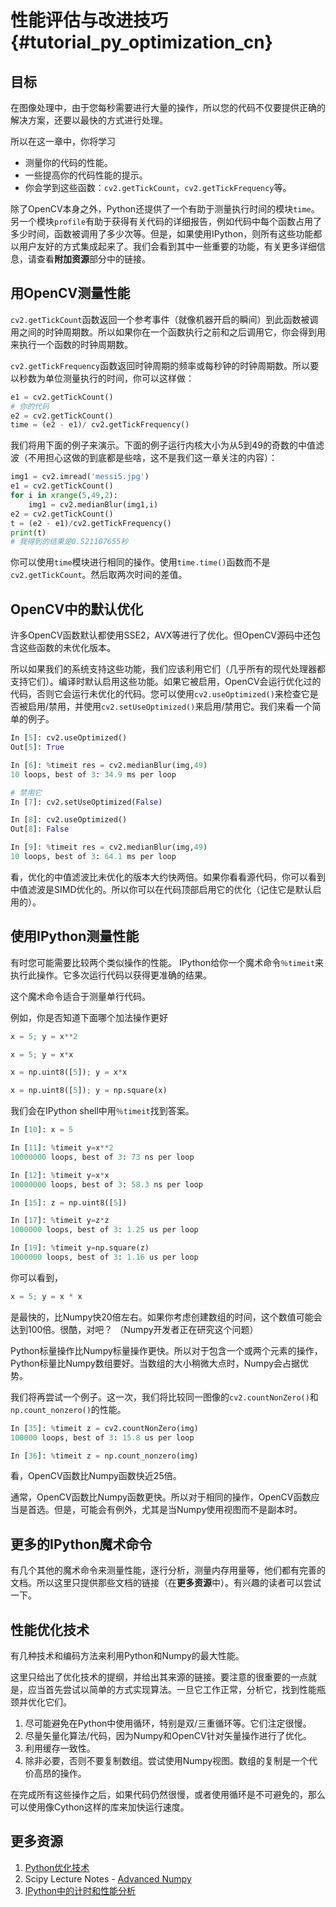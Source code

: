 # 性能评估与改进技巧{#tutorial_py_optimization_cn}

## 目标

在图像处理中，由于您每秒需要进行大量的操作，所以您的代码不仅要提供正确的解决方案，还要以最快的方式进行处理。

所以在这一章中，你将学习

- 测量你的代码的性能。
- 一些提高你的代码性能的提示。
- 你会学到这些函数：`cv2.getTickCount`，`cv2.getTickFrequency`等。

除了OpenCV本身之外，Python还提供了一个有助于测量执行时间的模块`time`。另一个模块`profile`有助于获得有关代码的详细报告，例如代码中每个函数占用了多少时间，函数被调用了多少次等。但是，如果使用IPython，则所有这些功能都以用户友好的方式集成起来了。我们会看到其中一些重要的功能，有关更多详细信息，请查看**附加资源**部分中的链接。

## 用OpenCV测量性能

`cv2.getTickCount`函数返回一个参考事件（就像机器开启的瞬间）到此函数被调用之间的时钟周期数。所以如果你在一个函数执行之前和之后调用它，你会得到用来执行一个函数的时钟周期数。

`cv2.getTickFrequency`函数返回时钟周期的频率或每秒钟的时钟周期数。所以要以秒数为单位测量执行的时间，你可以这样做：

```python
e1 = cv2.getTickCount()
# 你的代码
e2 = cv2.getTickCount()
time = (e2 - e1)/ cv2.getTickFrequency()
```

我们将用下面的例子来演示。下面的例子运行内核大小为从5到49的奇数的中值滤波（不用担心这做的到底都是些啥，这不是我们这一章关注的内容）：

```python
img1 = cv2.imread('messi5.jpg')
e1 = cv2.getTickCount()
for i in xrange(5,49,2):
    img1 = cv2.medianBlur(img1,i)
e2 = cv2.getTickCount()
t = (e2 - e1)/cv2.getTickFrequency()
print(t)
# 我得到的结果是0.521107655秒
```

你可以使用`time`模块进行相同的操作。使用`time.time()`函数而不是`cv2.getTickCount`。然后取两次时间的差值。

## OpenCV中的默认优化

许多OpenCV函数默认都使用SSE2，AVX等进行了优化。但OpenCV源码中还包含这些函数的未优化版本。

所以如果我们的系统支持这些功能，我们应该利用它们（几乎所有的现代处理器都支持它们）。编译时默认启用这些功能。如果它被启用，OpenCV会运行优化过的代码，否则它会运行未优化的代码。您可以使用`cv2.useOptimized()`来检查它是否被启用/禁用，并使用`cv2.setUseOptimized()`来启用/禁用它。我们来看一个简单的例子。

```python
In [5]: cv2.useOptimized()
Out[5]: True

In [6]: %timeit res = cv2.medianBlur(img,49)
10 loops, best of 3: 34.9 ms per loop

# 禁用它
In [7]: cv2.setUseOptimized(False)

In [8]: cv2.useOptimized()
Out[8]: False

In [9]: %timeit res = cv2.medianBlur(img,49)
10 loops, best of 3: 64.1 ms per loop
```

看，优化的中值滤波比未优化的版本大约快两倍。如果你看看源代码，你可以看到中值滤波是SIMD优化的。所以你可以在代码顶部启用它的优化（记住它是默认启用的）。

## 使用IPython测量性能

有时您可能需要比较两个类似操作的性能。 IPython给你一个魔术命令`％timeit`来执行此操作。它多次运行代码以获得更准确的结果。

这个魔术命令适合于测量单行代码。

例如，你是否知道下面哪个加法操作更好

```python
x = 5; y = x**2
```

```python
x = 5; y = x*x
```

```python
x = np.uint8([5]); y = x*x
```

```python
x = np.uint8([5]); y = np.square(x)
```

我们会在IPython shell中用`％timeit`找到答案。

```python
In [10]: x = 5

In [11]: %timeit y=x**2
10000000 loops, best of 3: 73 ns per loop

In [12]: %timeit y=x*x
10000000 loops, best of 3: 58.3 ns per loop

In [15]: z = np.uint8([5])

In [17]: %timeit y=z*z
1000000 loops, best of 3: 1.25 us per loop

In [19]: %timeit y=np.square(z)
1000000 loops, best of 3: 1.16 us per loop
```

你可以看到，

```python
x = 5; y = x * x
```

是最快的，比Numpy快20倍左右。如果你考虑创建数组的时间，这个数值可能会达到100倍。很酷，对吧？ （Numpy开发者正在研究这个问题）

Python标量操作比Numpy标量操作更快。所以对于包含一个或两个元素的操作，Python标量比Numpy数组要好。当数组的大小稍微大点时，Numpy会占据优势。

我们将再尝试一个例子。这一次，我们将比较同一图像的`cv2.countNonZero()`和`np.count_nonzero()`的性能。

```python
In [35]: %timeit z = cv2.countNonZero(img)
100000 loops, best of 3: 15.8 us per loop

In [36]: %timeit z = np.count_nonzero(img)
```

看，OpenCV函数比Numpy函数快近25倍。

通常，OpenCV函数比Numpy函数更快。所以对于相同的操作，OpenCV函数应当是首选。但是，可能会有例外，尤其是当Numpy使用视图而不是副本时。

## 更多的IPython魔术命令

有几个其他的魔术命令来测量性能，逐行分析，测量内存用量等，他们都有完善的文档。所以这里只提供那些文档的链接（在**更多资源**中）。有兴趣的读者可以尝试一下。

## 性能优化技术

有几种技术和编码方法来利用Python和Numpy的最大性能。

这里只给出了优化技术的提纲，并给出其来源的链接。要注意的很重要的一点就是，应当首先尝试以简单的方式实现算法。一旦它工作正常，分析它，找到性能瓶颈并优化它们。

1. 尽可能避免在Python中使用循环，特别是双/三重循环等。它们注定很慢。
2. 尽量矢量化算法/代码，因为Numpy和OpenCV针对矢量操作进行了优化。
3. 利用缓存一致性。
4. 除非必要，否则不要复制数组。尝试使用Numpy视图。数组的复制是一个代价高昂的操作。

在完成所有这些操作之后，如果代码仍然很慢，或者使用循环是不可避免的，那么可以使用像Cython这样的库来加快运行速度。

## 更多资源

1.  [Python优化技术](http://wiki.python.org/moin/PythonSpeed/PerformanceTips)
2.  Scipy Lecture Notes - [Advanced Numpy](http://scipy-lectures.github.io/advanced/advanced_numpy/index.html#advanced-numpy)
3.  [IPython中的计时和性能分析](http://pynash.org/2013/03/06/timing-and-profiling.html)

